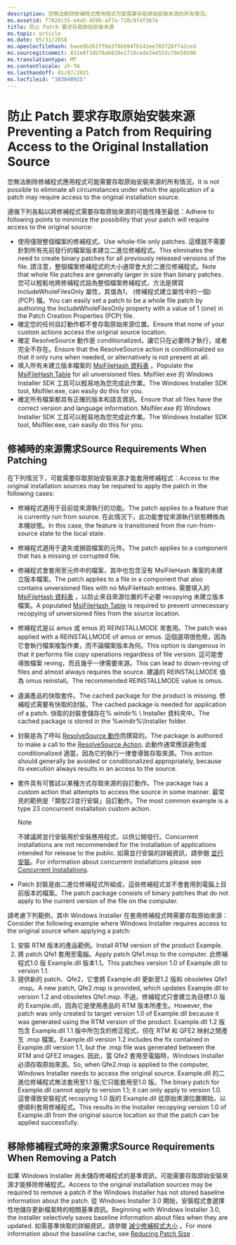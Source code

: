 ```yaml
---
description: 您無法刪除修補程式應用程式可能需要存取原始安裝來源的所有情況。
ms.assetid: f7028c55-e4a5-4596-af7a-728c9f4f367e
title: 防止 Patch 要求存取原始安裝來源
ms.topic: article
ms.date: 05/31/2018
ms.openlocfilehash: baee8b261ff0a3f6bb94fb141ee765726ffa2ced
ms.sourcegitcommit: 831e8f3db78ab820e1710cede244553c70e50500
ms.translationtype: MT
ms.contentlocale: zh-TW
ms.lasthandoff: 01/07/2021
ms.locfileid: "103848925"
---
```

# <a name="preventing-a-patch-from-requiring-access-to-the-original-installation-source"></a><span data-ttu-id="6dee1-103">防止 Patch 要求存取原始安裝來源</span><span class="sxs-lookup"><span data-stu-id="6dee1-103">Preventing a Patch from Requiring Access to the Original Installation Source</span></span>

<span data-ttu-id="6dee1-104">您無法刪除修補程式應用程式可能需要存取原始安裝來源的所有情況。</span><span class="sxs-lookup"><span data-stu-id="6dee1-104">It is not possible to eliminate all circumstances under which the application of a patch may require access to the original installation source.</span></span>

<span data-ttu-id="6dee1-105">遵循下列各點以將修補程式需要存取原始來源的可能性降至最低：</span><span class="sxs-lookup"><span data-stu-id="6dee1-105">Adhere to following points to minimize the possibility that your patch will require access to the original source:</span></span>

-   <span data-ttu-id="6dee1-106">使用僅限整個檔案的修補程式。</span><span class="sxs-lookup"><span data-stu-id="6dee1-106">Use whole-file only patches.</span></span> <span data-ttu-id="6dee1-107">這樣就不需要針對所有先前發行的檔案版本建立二進位修補程式。</span><span class="sxs-lookup"><span data-stu-id="6dee1-107">This eliminates the need to create binary patches for all previously released versions of the file.</span></span> <span data-ttu-id="6dee1-108">請注意，整個檔案修補程式的大小通常會大於二進位修補程式。</span><span class="sxs-lookup"><span data-stu-id="6dee1-108">Note that whole file patches are generally larger in size than binary patches.</span></span> <span data-ttu-id="6dee1-109">您可以輕鬆地將修補程式設為整個檔案修補程式，方法是撰寫 IncludeWholeFilesOnly 屬性，其值為1， (修補程式建立屬性中的一個)  (PCP) 檔。</span><span class="sxs-lookup"><span data-stu-id="6dee1-109">You can easily set a patch to be a whole file patch by authoring the IncludeWholeFilesOnly property with a value of 1 (one) in the Patch Creation Properties (PCP) file.</span></span>
-   <span data-ttu-id="6dee1-110">確定您的任何自訂動作都不會存取原始來源位置。</span><span class="sxs-lookup"><span data-stu-id="6dee1-110">Ensure that none of your custom actions access the original source location.</span></span>
-   <span data-ttu-id="6dee1-111">確定 ResolveSource 動作是 conditionalized，讓它只在必要時才執行，或者完全不存在。</span><span class="sxs-lookup"><span data-stu-id="6dee1-111">Ensure that the ResolveSource action is conditionalized so that it only runs when needed, or alternatively is not present at all.</span></span>
-   <span data-ttu-id="6dee1-112">填入所有未建立版本檔案的 [MsiFileHash 資料表](msifilehash-table.md) 。</span><span class="sxs-lookup"><span data-stu-id="6dee1-112">Populate the [MsiFileHash Table](msifilehash-table.md) for all unversioned files.</span></span> <span data-ttu-id="6dee1-113">Msifiler.exe 的 Windows Installer SDK 工具可以輕易地為您完成此作業。</span><span class="sxs-lookup"><span data-stu-id="6dee1-113">The Windows Installer SDK tool, Msifiler.exe, can easily do this for you.</span></span>
-   <span data-ttu-id="6dee1-114">確定所有檔案都具有正確的版本和語言資訊。</span><span class="sxs-lookup"><span data-stu-id="6dee1-114">Ensure that all files have the correct version and language information.</span></span> <span data-ttu-id="6dee1-115">Msifiler.exe 的 Windows Installer SDK 工具可以輕易地為您完成此作業。</span><span class="sxs-lookup"><span data-stu-id="6dee1-115">The Windows Installer SDK tool, Msifiler.exe, can easily do this for you.</span></span>

## <a name="source-requirements-when-patching"></a><span data-ttu-id="6dee1-116">修補時的來源需求</span><span class="sxs-lookup"><span data-stu-id="6dee1-116">Source Requirements When Patching</span></span>

<span data-ttu-id="6dee1-117">在下列情況下，可能需要存取原始安裝來源才能套用修補程式：</span><span class="sxs-lookup"><span data-stu-id="6dee1-117">Access to the original installation sources may be required to apply the patch in the following cases:</span></span>

-   <span data-ttu-id="6dee1-118">修補程式適用于目前從來源執行的功能。</span><span class="sxs-lookup"><span data-stu-id="6dee1-118">The patch applies to a feature that is currently run from source.</span></span> <span data-ttu-id="6dee1-119">在此情況下，此功能會從來源執行狀態轉換為本機狀態。</span><span class="sxs-lookup"><span data-stu-id="6dee1-119">In this case, the feature is transitioned from the run-from-source state to the local state.</span></span>
-   <span data-ttu-id="6dee1-120">修補程式適用于遺失或損毀檔案的元件。</span><span class="sxs-lookup"><span data-stu-id="6dee1-120">The patch applies to a component that has a missing or corrupted file.</span></span>
-   <span data-ttu-id="6dee1-121">修補程式會套用至元件中的檔案，其中也包含沒有 MsiFileHash 專案的未建立版本檔案。</span><span class="sxs-lookup"><span data-stu-id="6dee1-121">The patch applies to a file in a component that also contains unversioned files with no MsiFileHash entries.</span></span> <span data-ttu-id="6dee1-122">需要填入的 [MsiFileHash 資料表](msifilehash-table.md) ，以防止來自來源位置的不必要 recopying 未建立版本檔案。</span><span class="sxs-lookup"><span data-stu-id="6dee1-122">A populated [MsiFileHash Table](msifilehash-table.md) is required to prevent unnecessary recopying of unversioned files from the source location.</span></span>
-   <span data-ttu-id="6dee1-123">修補程式是以 amus 或 emus 的 REINSTALLMODE 來套用。</span><span class="sxs-lookup"><span data-stu-id="6dee1-123">The patch was applied with a REINSTALLMODE of amus or emus.</span></span> <span data-ttu-id="6dee1-124">這個選項很危險，因為它會執行檔案複製作業，而不論檔案版本為何。</span><span class="sxs-lookup"><span data-stu-id="6dee1-124">This option is dangerous in that it performs file copy operations regardless of file version.</span></span> <span data-ttu-id="6dee1-125">這可能會導致檔案 reving，而且幾乎一律需要來源。</span><span class="sxs-lookup"><span data-stu-id="6dee1-125">This can lead to down-reving of files and almost always requires the source.</span></span> <span data-ttu-id="6dee1-126">建議的 REINSTALLMODE 值為 omus reinstall。</span><span class="sxs-lookup"><span data-stu-id="6dee1-126">The recommended REINSTALLMODE value is omus.</span></span>
-   <span data-ttu-id="6dee1-127">遺漏產品的快取套件。</span><span class="sxs-lookup"><span data-stu-id="6dee1-127">The cached package for the product is missing.</span></span> <span data-ttu-id="6dee1-128">修補程式需要有快取的封裝。</span><span class="sxs-lookup"><span data-stu-id="6dee1-128">The cached package is needed for application of a patch.</span></span> <span data-ttu-id="6dee1-129">快取的封裝會儲存在% windir% \\ Installer 資料夾中。</span><span class="sxs-lookup"><span data-stu-id="6dee1-129">The cached package is stored in the %windir%\\Installer folder.</span></span>
-   <span data-ttu-id="6dee1-130">封裝是為了呼叫 [ResolveSource 動作](resolvesource-action.md)而撰寫的。</span><span class="sxs-lookup"><span data-stu-id="6dee1-130">The package is authored to make a call to the [ResolveSource Action](resolvesource-action.md).</span></span> <span data-ttu-id="6dee1-131">此動作通常應該避免或 conditionalized 適當，因為它的執行一律會導致存取來源。</span><span class="sxs-lookup"><span data-stu-id="6dee1-131">This action should generally be avoided or conditionalized appropriately, because its execution always results in an access to the source.</span></span>
-   <span data-ttu-id="6dee1-132">套件具有可嘗試以某種方式存取來源的自訂動作。</span><span class="sxs-lookup"><span data-stu-id="6dee1-132">The package has a custom action that attempts to access the source in some manner.</span></span> <span data-ttu-id="6dee1-133">最常見的範例是「類型23並行安裝」自訂動作。</span><span class="sxs-lookup"><span data-stu-id="6dee1-133">The most common example is a type 23 concurrent installation custom action.</span></span>
    > [!Note]  
    > <span data-ttu-id="6dee1-134">不建議將並行安裝用於安裝應用程式，以供公開發行。</span><span class="sxs-lookup"><span data-stu-id="6dee1-134">Concurrent installations are not recommended for the installation of applications intended for release to the public.</span></span> <span data-ttu-id="6dee1-135">如需並行安裝的詳細資訊，請參閱 [並行安裝](concurrent-installations.md)。</span><span class="sxs-lookup"><span data-stu-id="6dee1-135">For information about concurrent installations please see [Concurrent Installations](concurrent-installations.md).</span></span>

     

-   <span data-ttu-id="6dee1-136">Patch 封裝是由二進位修補程式所組成，這些修補程式並不會套用到電腦上目前版本的檔案。</span><span class="sxs-lookup"><span data-stu-id="6dee1-136">The patch package consists of binary patches that do not apply to the current version of the file on the computer.</span></span>

<span data-ttu-id="6dee1-137">請考慮下列範例，其中 Windows Installer 在套用修補程式時需要存取原始來源：</span><span class="sxs-lookup"><span data-stu-id="6dee1-137">Consider the following example where Windows Installer requires access to the original source when applying a patch:</span></span>

1.  <span data-ttu-id="6dee1-138">安裝 RTM 版本的產品範例。</span><span class="sxs-lookup"><span data-stu-id="6dee1-138">Install RTM version of the product Example.</span></span>
2.  <span data-ttu-id="6dee1-139">將 patch Qfe1 套用至電腦。</span><span class="sxs-lookup"><span data-stu-id="6dee1-139">Apply patch Qfe1.msp to the computer.</span></span> <span data-ttu-id="6dee1-140">此修補程式1.0 版 Example.dll 版本1.1。</span><span class="sxs-lookup"><span data-stu-id="6dee1-140">This patches version 1.0 of Example.dll to version 1.1.</span></span>
3.  <span data-ttu-id="6dee1-141">提供新的 patch、Qfe2，它會將 Example.dll 更新至1.2 版和 obsoletes Qfe1 .msp。</span><span class="sxs-lookup"><span data-stu-id="6dee1-141">A new patch, Qfe2.msp is provided, which updates Example.dll to version 1.2 and obsoletes Qfe1.msp.</span></span> <span data-ttu-id="6dee1-142">不過，修補程式只會建立為目標1.0 版的 Example.dll，因為它是使用產品的 RTM 版本所產生。</span><span class="sxs-lookup"><span data-stu-id="6dee1-142">However, the patch was only created to target version 1.0 of Example.dll because it was generated using the RTM version of the product.</span></span> <span data-ttu-id="6dee1-143">Example.dll 1.2 版包含 Example.dll 1.1 版中所包含的修正程式，但在 RTM 和 QFE2 映射之間產生 .msp 檔案。</span><span class="sxs-lookup"><span data-stu-id="6dee1-143">Example.dll version 1.2 includes the fix contained in Example.dll version 1.1, but the .msp file was generated between the RTM and QFE2 images.</span></span> <span data-ttu-id="6dee1-144">因此，當 Qfe2 套用至電腦時，Windows Installer 必須存取原始來源。</span><span class="sxs-lookup"><span data-stu-id="6dee1-144">So, when Qfe2.msp is applied to the computer, Windows Installer needs to access the original source.</span></span> <span data-ttu-id="6dee1-145">Example.dll 的二進位修補程式無法套用至1.1 版;它只能套用至1.0 版。</span><span class="sxs-lookup"><span data-stu-id="6dee1-145">The binary patch for Example.dll cannot apply to version 1.1; it can only apply to version 1.0.</span></span> <span data-ttu-id="6dee1-146">這會導致安裝程式 recopying 1.0 版的 Example.dll 從原始來源位置開始，以便順利套用修補程式。</span><span class="sxs-lookup"><span data-stu-id="6dee1-146">This results in the Installer recopying version 1.0 of Example.dll from the original source location so that the patch can be applied successfully.</span></span>

## <a name="source-requirements-when-removing-a-patch"></a><span data-ttu-id="6dee1-147">移除修補程式時的來源需求</span><span class="sxs-lookup"><span data-stu-id="6dee1-147">Source Requirements When Removing a Patch</span></span>

<span data-ttu-id="6dee1-148">如果 Windows Installer 尚未儲存修補程式的基準資訊，可能需要存取原始安裝來源才能移除修補程式。</span><span class="sxs-lookup"><span data-stu-id="6dee1-148">Access to the original installation sources may be required to remove a patch if the Windows Installer has not stored baseline information about the patch.</span></span> <span data-ttu-id="6dee1-149">從 Windows Installer 3.0 開始，安裝程式會選擇性地儲存更新檔案時的相關基準資訊。</span><span class="sxs-lookup"><span data-stu-id="6dee1-149">Beginning with Windows Installer 3.0, the installer selectively saves baseline information about files when they are updated.</span></span> <span data-ttu-id="6dee1-150">如需基準快取的詳細資訊，請參閱 [減少修補程式大小](reducing-patch-size.md) 。</span><span class="sxs-lookup"><span data-stu-id="6dee1-150">For more information about the baseline cache, see [Reducing Patch Size](reducing-patch-size.md) .</span></span>

 

 



